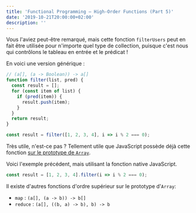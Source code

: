 ```yaml
---
title: 'Functional Programming — High-Order Functions (Part 5)'
date: '2019-10-21T20:00:00+02:00'
description: ''
---
```


Vous l'aviez peut-être remarqué, mais cette fonction `filterUsers` peut en fait être utilisée pour n'importe quel type de collection, puisque c'est nous qui contrôlons le tableau en entrée et le prédicat !

En voici une version générique :

```js
// (a[], (a -> Boolean)) -> a[]
function filter(list, pred) {
  const result = [];
  for (const item of list) {
    if (pred(item)) {
      result.push(item);
    }
  }
  return result;
}

const result = filter([1, 2, 3, 4], i => i % 2 === 0);
```

Très utile, n'est-ce pas ? Tellement utile que JavaScript possède déjà cette fonction [sur le prototype de `Array`](https://developer.mozilla.org/fr/docs/Web/JavaScript/Reference/Objets_globaux/Array/filter).

Voici l'exemple précédent, mais utilisant la fonction native JavaScript.

```js
const result = [1, 2, 3, 4].filter(i => i % 2 === 0);
```

Il existe d'autres fonctions d'ordre supérieur sur le prototype d'`Array`:

- `map` : `(a[], (a -> b)) -> b[]`
- `reduce` : `(a[], ((b, a) -> b), b) -> b`
